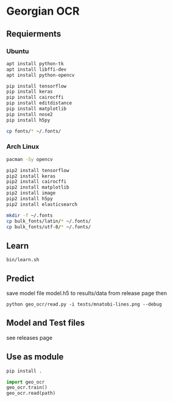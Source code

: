 # Georgian OCR

## Requierments

### Ubuntu

```bash
apt install python-tk
apt install libffi-dev
apt install python-opencv

pip install tensorflow
pip install keras
pip install cairocffi
pip install editdistance
pip install matplotlib
pip install nose2
pip install h5py

cp fonts/* ~/.fonts/
```

### Arch Linux

```bash
pacman -Sy opencv

pip2 install tensorflow
pip2 install keras
pip2 install cairocffi
pip2 install matplotlib
pip2 install image
pip2 install h5py
pip2 install elasticsearch

mkdir -f ~/.fonts
cp bulk_fonts/latin/* ~/.fonts/
cp bulk_fonts/utf-8/* ~/.fonts/
```

## Learn

```
bin/learn.sh
```

## Predict

save model file model.h5 to results/data from release page
then
```
python geo_ocr/read.py -i tests/mnatobi-lines.png --debug
```

## Model and Test files

see releases page

## Use as module

```bash
pip install .
```

```python
import geo_ocr
geo_ocr.train()
geo_ocr.read(path)
```
